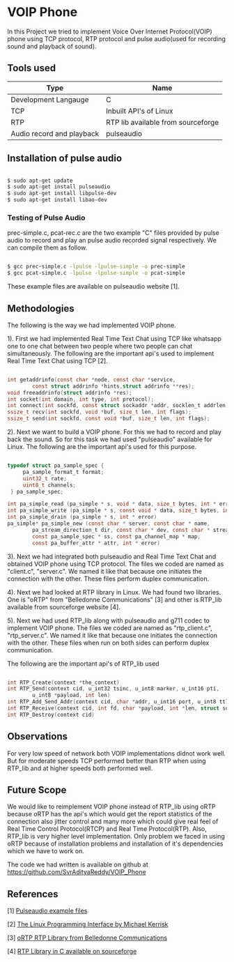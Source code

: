 # VOIP Phone

In this Project we tried to implement Voice Over Internet Protocol(VOIP) phone using TCP protocol, RTP protocol and pulse audio(used for recording sound and playback of sound).

## Tools used

Type | Name
----------|--------
Development Langauge | C
TCP | Inbuilt API's of Linux
RTP | RTP lib available from sourceforge
Audio record and playback | pulseaudio

## Installation of pulse audio

``` sh

$ sudo apt-get update
$ sudo apt-get install pulseaudio
$ sudo apt-get install libpulse-dev
$ sudo apt-get install libao-dev

```

### Testing of Pulse Audio

prec-simple.c, pcat-rec.c are the two example "C" files provided by pulse audio to record and play an pulse audio recorded signal respectively. We can compile them as follow.

``` sh

$ gcc prec-simple.c -lpulse -lpulse-simple -o prec-simple
$ gcc pcat-simple.c -lpulse -lpulse-simple -o pcat-simple

```

These example files are available on pulseaudio website [1].

## Methodologies

The following is the way we had implemented VOIP phone.

1). First we had implemented Real Time Text Chat using TCP like whatsapp one to one chat between two people where two people can chat simultaneously. The following are the important api's used to implement Real Time Text Chat using TCP [2].

``` C

int getaddrinfo(const char *node, const char *service, 
        const struct addrinfo *hints,struct addrinfo **res);
void freeaddrinfo(struct addrinfo *res);
int socket(int domain, int type, int protocol);
int connect(int sockfd, const struct sockaddr *addr, socklen_t addrlen);
ssize_t recv(int sockfd, void *buf, size_t len, int flags);
ssize_t send(int sockfd, const void *buf, size_t len, int flags);

```

2). Next we want to build a VOIP phone. For this we had to record and play back the sound. So for this task we had used "pulseaudio" available for Linux. The following are the important api's used for this purpose.

``` C

typedef struct pa_sample_spec {
     pa_sample_format_t format;
     uint32_t rate;
     uint8_t channels;
 } pa_sample_spec;

int pa_simple_read (pa_simple * s, void * data, size_t bytes, int * error) 
int pa_simple_write (pa_simple * s, const void * data, size_t bytes, int * error) 	
int pa_simple_drain (pa_simple * s, int * error)
pa_simple* pa_simple_new (const char * server, const char * name,     
        pa_stream_direction_t dir, const char * dev, const char * stream_name,
        const pa_sample_spec * ss, const pa_channel_map * map,
        const pa_buffer_attr * attr, int * error) 		

```

3). Next we had integrated both pulseaudio and Real Time Text Chat and obtained VOIP phone using TCP protocol. The files we coded are named as "client.c", "server.c". We named it like that because one initiates the connection with the other. These files perform duplex communication.

4). Next we had looked at RTP library in Linux. We had found two libraries. One is "oRTP" from "Belledonne Communications" [3] and other is RTP_lib available from sourceforge website [4]. 

5). Next we had used RTP_lib along with pulseaudio and g711 codec to implement VOIP phone. The files we coded are named as "rtp_client.c", "rtp_server.c". We named it like that because one initiates the connection with the other. These files when run on both sides can perform duplex communication.

The following are the important api's of RTP_lib used 

``` C

int RTP_Create(context *the_context)
int RTP_Send(context cid, u_int32 tsinc, u_int8 marker, u_int16 pti, 
        u_int8 *payload, int len)
int RTP_Add_Send_Addr(context cid, char *addr, u_int16 port, u_int8 ttl)
int RTP_Receive(context cid, int fd, char *payload, int *len, struct sockaddr *sin)
int RTP_Destroy(context cid)

```

## Observations

For very low speed of network both VOIP implementations didnot work well. But for moderate speeds TCP performed better than RTP when using RTP_lib and at higher speeds both performed well.

## Future Scope

We would like to reimplement VOIP phone instead of RTP_lib using oRTP because oRTP has the api's which would get the report statistics of the connection also jitter control and many more which could give real feel of Real Time Control Protocol(RTCP) and Real Time Protocol(RTP). Also, RTP_lib is very higher level implementation. Only problem we faced in using oRTP because of installation problems and installation of it's dependencies which we have to work on.

The code we had written is available on github at https://github.com/SvrAdityaReddy/VOIP_Phone

## References

[1] [Pulseaudio example files](https://freedesktop.org/software/pulseaudio/doxygen/examples.html) <br>

[2] [The Linux Programming Interface by Michael Kerrisk](https://moodle2.units.it/pluginfile.php/115306/mod_resource/content/1/The%20Linux%20Programming%20Interface-Michael%20Kerrisk.pdf) <br>

[3] [oRTP RTP Library from Belledonne Communications](http://www.linphone.org/technical-corner/ortp/overview) <br>

[4] [RTP Library in C available on sourceforge](https://sourceforge.net/projects/rtp-lib/) <br>